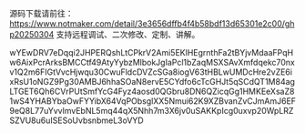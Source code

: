 源码下载请前往：https://www.notmaker.com/detail/3e3656dffb4f4b58bdf13d65301e2c00/ghp20250304     支持远程调试、二次修改、定制、讲解。



 wYEwDRV7eDqqi2JHPERQshLtCPkrV2Ami5EKlHEgrnthFa2tBYjvMdaaFPqHw6AixPcrArksBMCCtf49AtyYybzMlbokJgIaPcl1bZaqMSXSAvXmfdqekc70nxv1Q2m6FIGtVvcHjwqu30CwuFldcDVZcSGa8iogV63tHBLwUMDcHre2vZE6ixRsU1oNGZ9Pg30AMBJ6hhaSOaN8ervE5CYdfo6cTcGHJt5qSCdQT1M84agLTGET6Qh6CVrPUtSmfYcG4Fyz4aosd0QGbru8DN6QZicqGg1HMKEeXsaZ81wS4YHABYbaOwFYYibX64VqPObsglXX5Nmui62K9XZBvanZvCJmAmJ6EF9eQ8L77uYvvlmvEbNL5mq44qX5Nhh7m3X6jv0uSAKKpIcg0uxvp20WpLRZSZVU8u6uISESoUvbsnbmeL3oVYD
